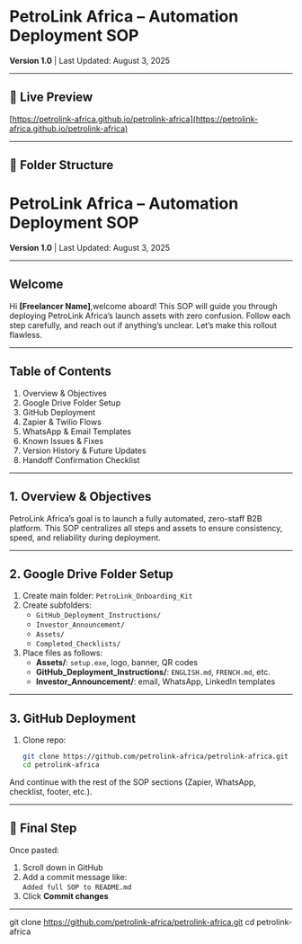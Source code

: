 # PetroLink Africa – Automation Deployment SOP  
**Version 1.0** | Last Updated: August 3, 2025

---

## 🚀 Live Preview  
[https://petrolink-africa.github.io/petrolink-africa](https://petrolink-africa.github.io/petrolink-africa)

---

## 📁 Folder Structure  

# PetroLink Africa – Automation Deployment SOP  
**Version 1.0** | Last Updated: August 3, 2025

---

## Welcome  
Hi **[Freelancer Name]**,welcome aboard! This SOP will guide you through deploying PetroLink Africa’s launch assets with zero confusion. Follow each step carefully, and reach out if anything’s unclear. Let’s make this rollout flawless.

---

## Table of Contents  
1. Overview & Objectives  
2. Google Drive Folder Setup  
3. GitHub Deployment  
4. Zapier & Twilio Flows  
5. WhatsApp & Email Templates  
6. Known Issues & Fixes  
7. Version History & Future Updates  
8. Handoff Confirmation Checklist  

---

## 1. Overview & Objectives  
PetroLink Africa’s goal is to launch a fully automated, zero-staff B2B platform. This SOP centralizes all steps and assets to ensure consistency, speed, and reliability during deployment.

---

## 2. Google Drive Folder Setup  
1. Create main folder: `PetroLink_Onboarding_Kit`  
2. Create subfolders:  
   - `GitHub_Deployment_Instructions/`  
   - `Investor_Announcement/`  
   - `Assets/`  
   - `Completed_Checklists/`  
3. Place files as follows:  
   - **Assets/**: `setup.exe`, logo, banner, QR codes  
   - **GitHub_Deployment_Instructions/**: `ENGLISH.md`, `FRENCH.md`, etc.  
   - **Investor_Announcement/**: email, WhatsApp, LinkedIn templates  

---

## 3. GitHub Deployment  
1. Clone repo:  
   ```bash
   git clone https://github.com/petrolink-africa/petrolink-africa.git
   cd petrolink-africa

And continue with the rest of the SOP sections (Zapier, WhatsApp, checklist, footer, etc.).

---

## 🔄 Final Step

Once pasted:
1. Scroll down in GitHub
2. Add a commit message like:  
   `Added full SOP to README.md`
3. Click **Commit changes**

---


   git clone https://github.com/petrolink-africa/petrolink-africa.git
   cd petrolink-africa
